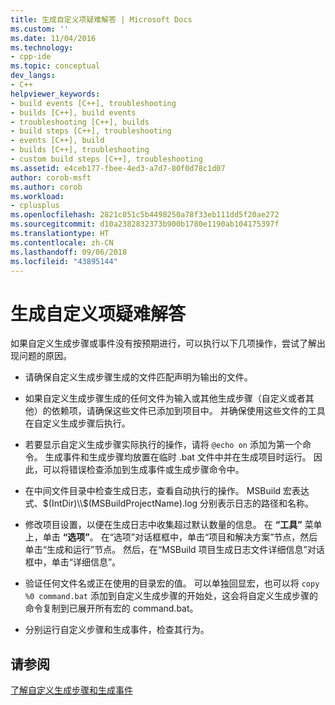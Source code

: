 ```yaml
---
title: 生成自定义项疑难解答 | Microsoft Docs
ms.custom: ''
ms.date: 11/04/2016
ms.technology:
- cpp-ide
ms.topic: conceptual
dev_langs:
- C++
helpviewer_keywords:
- build events [C++], troubleshooting
- builds [C++], build events
- troubleshooting [C++], builds
- build steps [C++], troubleshooting
- events [C++], build
- builds [C++], troubleshooting
- custom build steps [C++], troubleshooting
ms.assetid: e4ceb177-fbee-4ed3-a7d7-80f0d78c1d07
author: corob-msft
ms.author: corob
ms.workload:
- cplusplus
ms.openlocfilehash: 2821c851c5b4498250a78f33eb111dd5f20ae272
ms.sourcegitcommit: d10a2382832373b900b1780e1190ab104175397f
ms.translationtype: HT
ms.contentlocale: zh-CN
ms.lasthandoff: 09/06/2018
ms.locfileid: "43895144"
---
```

# <a name="troubleshooting-build-customizations"></a>生成自定义项疑难解答

如果自定义生成步骤或事件没有按预期进行，可以执行以下几项操作，尝试了解出现问题的原因。

- 请确保自定义生成步骤生成的文件匹配声明为输出的文件。

- 如果自定义生成步骤生成的任何文件为输入或其他生成步骤（自定义或者其他）的依赖项，请确保这些文件已添加到项目中。 并确保使用这些文件的工具在自定义生成步骤后执行。

- 若要显示自定义生成步骤实际执行的操作，请将 `@echo on` 添加为第一个命令。 生成事件和生成步骤均放置在临时 .bat 文件中并在生成项目时运行。 因此，可以将错误检查添加到生成事件或生成步骤命令中。

- 在中间文件目录中检查生成日志，查看自动执行的操作。 MSBuild 宏表达式、$(IntDir)\\$(MSBuildProjectName).log 分别表示日志的路径和名称。

- 修改项目设置，以便在生成日志中收集超过默认数量的信息。 在 **“工具”** 菜单上，单击 **“选项”**。 在“选项”对话框框中，单击“项目和解决方案”节点，然后单击“生成和运行”节点。 然后，在“MSBuild 项目生成日志文件详细信息”对话框中，单击“详细信息”。

- 验证任何文件名或正在使用的目录宏的值。 可以单独回显宏，也可以将 `copy %0 command.bat` 添加到自定义生成步骤的开始处，这会将自定义生成步骤的命令复制到已展开所有宏的 command.bat。

- 分别运行自定义步骤和生成事件，检查其行为。

## <a name="see-also"></a>请参阅

[了解自定义生成步骤和生成事件](../ide/understanding-custom-build-steps-and-build-events.md)
